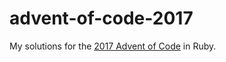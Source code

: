 # advent-of-code-2017

My solutions for the [2017 Advent of Code](https://adventofcode.com/2017) in Ruby.
